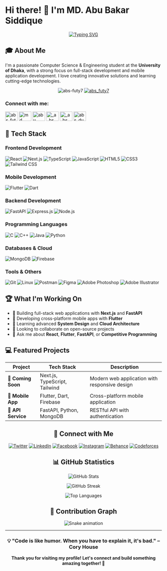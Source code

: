 # Hi there! 👋 I'm MD. Abu Bakar Siddique

<div align="center">
  
[![Typing SVG](https://readme-typing-svg.herokuapp.com?font=Fira+Code&pause=1000&color=2E9EF7&center=true&vCenter=true&width=435&lines=Computer+Science+%26+Engineering+Student;Full+Stack+Developer;Mobile+App+Developer;Always+Learning+New+Technologies)](https://git.io/typing-svg)

</div>

## 🎓 About Me

I'm a passionate Computer Science & Engineering student at the **University of Dhaka**, with a strong focus on full-stack development and mobile application development. I love creating innovative solutions and learning cutting-edge technologies.

<p align="center">
  <img src="https://komarev.com/ghpvc/?username=abs-futy7&label=Profile%20views&color=0e75b6&style=flat" alt="abs-futy7" />
  <a href="https://twitter.com/abs_futy7" target="blank">
    <img src="https://img.shields.io/twitter/follow/abs_futy7?logo=twitter&style=for-the-badge" alt="abs_futy7" />
  </a>
</p>

<h3 align="left">Connect with me:</h3>
<p align="left">
<a href="https://twitter.com/abs_futy7" target="blank"><img align="center" src="https://raw.githubusercontent.com/rahuldkjain/github-profile-readme-generator/master/src/images/icons/Social/twitter.svg" alt="abs_futy7" height="30" width="40" /></a>
<a href="https://linkedin.com/in/md. abu bakar siddique" target="blank"><img align="center" src="https://raw.githubusercontent.com/rahuldkjain/github-profile-readme-generator/master/src/images/icons/Social/linked-in-alt.svg" alt="md. abu bakar siddique" height="30" width="40" /></a>
<a href="https://fb.com/abu bakar siddique (abs)" target="blank"><img align="center" src="https://raw.githubusercontent.com/rahuldkjain/github-profile-readme-generator/master/src/images/icons/Social/facebook.svg" alt="abu bakar siddique (abs)" height="30" width="40" /></a>
<a href="https://instagram.com/_a_bs_750" target="blank"><img align="center" src="https://raw.githubusercontent.com/rahuldkjain/github-profile-readme-generator/master/src/images/icons/Social/instagram.svg" alt="_a_bs_750" height="30" width="40" /></a>
<a href="https://www.behance.net/_a_bs_750" target="blank"><img align="center" src="https://raw.githubusercontent.com/rahuldkjain/github-profile-readme-generator/master/src/images/icons/Social/behance.svg" alt="_a_bs_750" height="30" width="40" /></a>
<a href="https://codeforces.com/profile/abs_du" target="blank"><img align="center" src="https://raw.githubusercontent.com/rahuldkjain/github-profile-readme-generator/master/src/images/icons/Social/codeforces.svg" alt="abs_du" height="30" width="40" /></a>
</p>

## 🚀 Tech Stack

### Frontend Development
![React](https://img.shields.io/badge/React-20232A?style=for-the-badge&logo=react&logoColor=61DAFB)
![Next.js](https://img.shields.io/badge/Next.js-000000?style=for-the-badge&logo=next.js&logoColor=white)
![TypeScript](https://img.shields.io/badge/TypeScript-007ACC?style=for-the-badge&logo=typescript&logoColor=white)
![JavaScript](https://img.shields.io/badge/JavaScript-F7DF1E?style=for-the-badge&logo=javascript&logoColor=black)
![HTML5](https://img.shields.io/badge/HTML5-E34F26?style=for-the-badge&logo=html5&logoColor=white)
![CSS3](https://img.shields.io/badge/CSS3-1572B6?style=for-the-badge&logo=css3&logoColor=white)
![Tailwind CSS](https://img.shields.io/badge/Tailwind_CSS-38B2AC?style=for-the-badge&logo=tailwind-css&logoColor=white)

### Mobile Development
![Flutter](https://img.shields.io/badge/Flutter-02569B?style=for-the-badge&logo=flutter&logoColor=white)
![Dart](https://img.shields.io/badge/Dart-0175C2?style=for-the-badge&logo=dart&logoColor=white)

### Backend Development
![FastAPI](https://img.shields.io/badge/FastAPI-005571?style=for-the-badge&logo=fastapi)
![Express.js](https://img.shields.io/badge/Express.js-404D59?style=for-the-badge)
![Node.js](https://img.shields.io/badge/Node.js-43853D?style=for-the-badge&logo=node.js&logoColor=white)

### Programming Languages
![C](https://img.shields.io/badge/C-00599C?style=for-the-badge&logo=c&logoColor=white)
![C++](https://img.shields.io/badge/C%2B%2B-00599C?style=for-the-badge&logo=c%2B%2B&logoColor=white)
![Java](https://img.shields.io/badge/Java-ED8B00?style=for-the-badge&logo=java&logoColor=white)
![Python](https://img.shields.io/badge/Python-3776AB?style=for-the-badge&logo=python&logoColor=white)

### Databases & Cloud
![MongoDB](https://img.shields.io/badge/MongoDB-4EA94B?style=for-the-badge&logo=mongodb&logoColor=white)
![Firebase](https://img.shields.io/badge/Firebase-039BE5?style=for-the-badge&logo=firebase)

### Tools & Others
![Git](https://img.shields.io/badge/GIT-E44C30?style=for-the-badge&logo=git&logoColor=white)
![Linux](https://img.shields.io/badge/Linux-FCC624?style=for-the-badge&logo=linux&logoColor=black)
![Postman](https://img.shields.io/badge/Postman-FF6C37?style=for-the-badge&logo=postman&logoColor=white)
![Figma](https://img.shields.io/badge/Figma-F24E1E?style=for-the-badge&logo=figma&logoColor=white)
![Adobe Photoshop](https://img.shields.io/badge/Adobe%20Photoshop-31A8FF?style=for-the-badge&logo=Adobe%20Photoshop&logoColor=black)
![Adobe Illustrator](https://img.shields.io/badge/Adobe%20Illustrator-FF9A00?style=for-the-badge&logo=adobe%20illustrator&logoColor=white)

## 🏆 What I'm Working On

- 🔭 Building full-stack web applications with **Next.js** and **FastAPI**
- 📱 Developing cross-platform mobile apps with **Flutter**
- 🌱 Learning advanced **System Design** and **Cloud Architecture**
- 👯 Looking to collaborate on open-source projects
- 💬 Ask me about **React**, **Flutter**, **FastAPI**, or **Competitive Programming**

## 💻 Featured Projects

<div align="center">
  
| Project | Tech Stack | Description |
|---------|------------|-------------|
| 🚀 **Coming Soon** | Next.js, TypeScript, Tailwind | Modern web application with responsive design |
| 📱 **Mobile App** | Flutter, Dart, Firebase | Cross-platform mobile application |
| 🔧 **API Service** | FastAPI, Python, MongoDB | RESTful API with authentication |

## 🤝 Connect with Me

<div align="center">
  
[![Twitter](https://img.shields.io/badge/Twitter-1DA1F2?style=for-the-badge&logo=twitter&logoColor=white)](https://twitter.com/abs_futy7)
[![LinkedIn](https://img.shields.io/badge/LinkedIn-0077B5?style=for-the-badge&logo=linkedin&logoColor=white)](https://linkedin.com/in/md.%20abu%20bakar%20siddique)
[![Facebook](https://img.shields.io/badge/Facebook-1877F2?style=for-the-badge&logo=facebook&logoColor=white)](https://fb.com/abu%20bakar%20siddique%20(abs))
[![Instagram](https://img.shields.io/badge/Instagram-E4405F?style=for-the-badge&logo=instagram&logoColor=white)](https://instagram.com/_a_bs_750)
[![Behance](https://img.shields.io/badge/Behance-1769FF?style=for-the-badge&logo=behance&logoColor=white)](https://www.behance.net/_a_bs_750)
[![Codeforces](https://img.shields.io/badge/Codeforces-445f9d?style=for-the-badge&logo=Codeforces&logoColor=white)](https://codeforces.com/profile/abs_du)

</div>

## 📊 GitHub Statistics

<div align="center">
  
![GitHub Stats](https://github-readme-stats.vercel.app/api?username=abs-futy7&show_icons=true&theme=tokyonight&hide_border=true&count_private=true)

![GitHub Streak](https://github-readme-streak-stats.herokuapp.com/?user=abs-futy7&theme=tokyonight&hide_border=true)

![Top Languages](https://github-readme-stats.vercel.app/api/top-langs/?username=abs-futy7&layout=compact&theme=tokyonight&hide_border=true)

</div>

## 🐍 Contribution Graph

<div align="center">
  
![Snake animation](https://github.com/abs-futy7/abs-futy7/blob/output/github-contribution-grid-snake.svg)

</div>

---

<div align="center">
  
### 💡 "Code is like humor. When you have to explain it, it's bad." – Cory House

**Thank you for visiting my profile! Let's connect and build something amazing together! 🚀**

</div>

